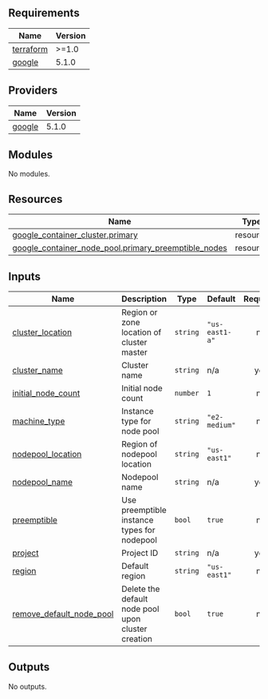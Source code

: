 <!-- BEGIN_TF_DOCS -->
## Requirements

| Name | Version |
|------|---------|
| <a name="requirement_terraform"></a> [terraform](#requirement\_terraform) | >=1.0 |
| <a name="requirement_google"></a> [google](#requirement\_google) | 5.1.0 |

## Providers

| Name | Version |
|------|---------|
| <a name="provider_google"></a> [google](#provider\_google) | 5.1.0 |

## Modules

No modules.

## Resources

| Name | Type |
|------|------|
| [google_container_cluster.primary](https://registry.terraform.io/providers/hashicorp/google/5.1.0/docs/resources/container_cluster) | resource |
| [google_container_node_pool.primary_preemptible_nodes](https://registry.terraform.io/providers/hashicorp/google/5.1.0/docs/resources/container_node_pool) | resource |

## Inputs

| Name | Description | Type | Default | Required |
|------|-------------|------|---------|:--------:|
| <a name="input_cluster_location"></a> [cluster\_location](#input\_cluster\_location) | Region or zone location of cluster master | `string` | `"us-east1-a"` | no |
| <a name="input_cluster_name"></a> [cluster\_name](#input\_cluster\_name) | Cluster name | `string` | n/a | yes |
| <a name="input_initial_node_count"></a> [initial\_node\_count](#input\_initial\_node\_count) | Initial node count | `number` | `1` | no |
| <a name="input_machine_type"></a> [machine\_type](#input\_machine\_type) | Instance type for node pool | `string` | `"e2-medium"` | no |
| <a name="input_nodepool_location"></a> [nodepool\_location](#input\_nodepool\_location) | Region of nodepool location | `string` | `"us-east1"` | no |
| <a name="input_nodepool_name"></a> [nodepool\_name](#input\_nodepool\_name) | Nodepool name | `string` | n/a | yes |
| <a name="input_preemptible"></a> [preemptible](#input\_preemptible) | Use preemptible instance types for nodepool | `bool` | `true` | no |
| <a name="input_project"></a> [project](#input\_project) | Project ID | `string` | n/a | yes |
| <a name="input_region"></a> [region](#input\_region) | Default region | `string` | `"us-east1"` | no |
| <a name="input_remove_default_node_pool"></a> [remove\_default\_node\_pool](#input\_remove\_default\_node\_pool) | Delete the default node pool upon cluster creation | `bool` | `true` | no |

## Outputs

No outputs.
<!-- END_TF_DOCS -->